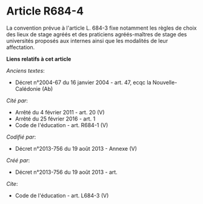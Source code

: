 # Article R684-4

La convention prévue à l'article L. 684-3 fixe notamment les règles de choix des lieux de stage agréés et des praticiens
agréés-maîtres de stage des universités proposés aux internes ainsi que les modalités de leur affectation.

**Liens relatifs à cet article**

_Anciens textes_:

  - Décret n°2004-67 du 16 janvier 2004 - art. 47, ecqc la Nouvelle-Calédonie (Ab)

_Cité par_:

  - Arrêté du 4 février 2011 - art. 20 (V)
  - Arrêté du 25 février 2016 - art. 1
  - Code de l'éducation - art. R684-1 (V)

_Codifié par_:

  - Décret n°2013-756 du 19 août 2013 -  Annexe (V)

_Créé par_:

  - Décret n°2013-756 du 19 août 2013 - art.

_Cite_:

  - Code de l'éducation - art. L684-3 (V)
